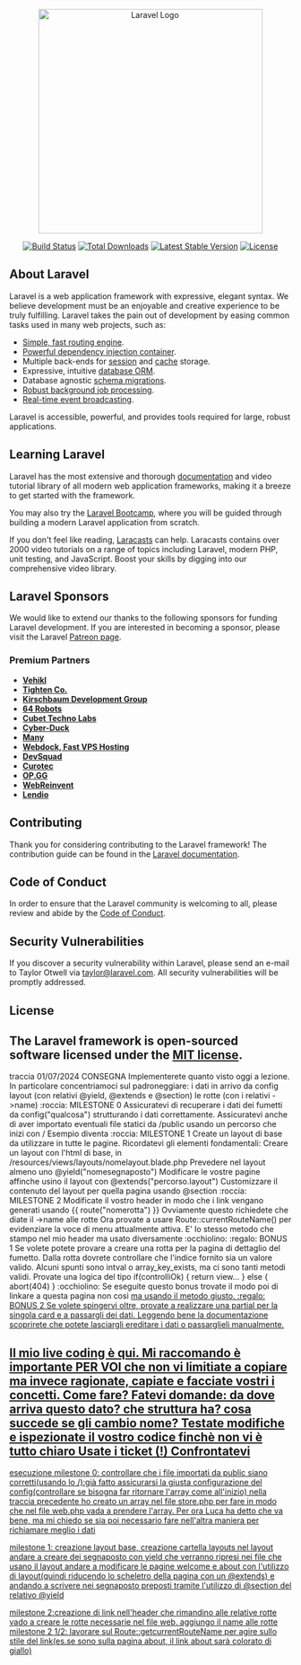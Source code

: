 <p align="center"><a href="https://laravel.com" target="_blank"><img src="https://raw.githubusercontent.com/laravel/art/master/logo-lockup/5%20SVG/2%20CMYK/1%20Full%20Color/laravel-logolockup-cmyk-red.svg" width="400" alt="Laravel Logo"></a></p>

<p align="center">
<a href="https://github.com/laravel/framework/actions"><img src="https://github.com/laravel/framework/workflows/tests/badge.svg" alt="Build Status"></a>
<a href="https://packagist.org/packages/laravel/framework"><img src="https://img.shields.io/packagist/dt/laravel/framework" alt="Total Downloads"></a>
<a href="https://packagist.org/packages/laravel/framework"><img src="https://img.shields.io/packagist/v/laravel/framework" alt="Latest Stable Version"></a>
<a href="https://packagist.org/packages/laravel/framework"><img src="https://img.shields.io/packagist/l/laravel/framework" alt="License"></a>
</p>

## About Laravel

Laravel is a web application framework with expressive, elegant syntax. We believe development must be an enjoyable and creative experience to be truly fulfilling. Laravel takes the pain out of development by easing common tasks used in many web projects, such as:

- [Simple, fast routing engine](https://laravel.com/docs/routing).
- [Powerful dependency injection container](https://laravel.com/docs/container).
- Multiple back-ends for [session](https://laravel.com/docs/session) and [cache](https://laravel.com/docs/cache) storage.
- Expressive, intuitive [database ORM](https://laravel.com/docs/eloquent).
- Database agnostic [schema migrations](https://laravel.com/docs/migrations).
- [Robust background job processing](https://laravel.com/docs/queues).
- [Real-time event broadcasting](https://laravel.com/docs/broadcasting).

Laravel is accessible, powerful, and provides tools required for large, robust applications.

## Learning Laravel

Laravel has the most extensive and thorough [documentation](https://laravel.com/docs) and video tutorial library of all modern web application frameworks, making it a breeze to get started with the framework.

You may also try the [Laravel Bootcamp](https://bootcamp.laravel.com), where you will be guided through building a modern Laravel application from scratch.

If you don't feel like reading, [Laracasts](https://laracasts.com) can help. Laracasts contains over 2000 video tutorials on a range of topics including Laravel, modern PHP, unit testing, and JavaScript. Boost your skills by digging into our comprehensive video library.

## Laravel Sponsors

We would like to extend our thanks to the following sponsors for funding Laravel development. If you are interested in becoming a sponsor, please visit the Laravel [Patreon page](https://patreon.com/taylorotwell).

### Premium Partners

- **[Vehikl](https://vehikl.com/)**
- **[Tighten Co.](https://tighten.co)**
- **[Kirschbaum Development Group](https://kirschbaumdevelopment.com)**
- **[64 Robots](https://64robots.com)**
- **[Cubet Techno Labs](https://cubettech.com)**
- **[Cyber-Duck](https://cyber-duck.co.uk)**
- **[Many](https://www.many.co.uk)**
- **[Webdock, Fast VPS Hosting](https://www.webdock.io/en)**
- **[DevSquad](https://devsquad.com)**
- **[Curotec](https://www.curotec.com/services/technologies/laravel/)**
- **[OP.GG](https://op.gg)**
- **[WebReinvent](https://webreinvent.com/?utm_source=laravel&utm_medium=github&utm_campaign=patreon-sponsors)**
- **[Lendio](https://lendio.com)**

## Contributing

Thank you for considering contributing to the Laravel framework! The contribution guide can be found in the [Laravel documentation](https://laravel.com/docs/contributions).

## Code of Conduct

In order to ensure that the Laravel community is welcoming to all, please review and abide by the [Code of Conduct](https://laravel.com/docs/contributions#code-of-conduct).

## Security Vulnerabilities

If you discover a security vulnerability within Laravel, please send an e-mail to Taylor Otwell via [taylor@laravel.com](mailto:taylor@laravel.com). All security vulnerabilities will be promptly addressed.

## License

The Laravel framework is open-sourced software licensed under the [MIT license](https://opensource.org/licenses/MIT).
-------------
traccia 01/07/2024
 CONSEGNA
Implementerete quanto visto oggi a lezione. In particolare concentriamoci sul padroneggiare:
i dati in arrivo da config
layout (con relativi @yield, @extends e @section)
le rotte (con i relativi ->name)
:roccia: MILESTONE 0
Assicuratevi di recuperare i dati dei fumetti da config("qualcosa") strutturando i dati correttamente.
Assicuratevi anche di aver importato eventuali file statici da /public usando un percorso che inizi con /
Esempio <link rel="stylesheet" href="style.css"> diventa <link rel="stylesheet" href="/style.css">
:roccia: MILESTONE 1
Create un layout di base da utilizzare in tutte le pagine. Ricordatevi gli elementi fondamentali:
Creare un layout con l'html di base, in /resources/views/layouts/nomelayout.blade.php
Prevedere nel layout almeno uno @yield("nomesegnaposto")
Modificare le vostre pagine affinche usino il layout con @extends("percorso.layout")
Customizzare il contenuto del layout per quella pagina usando @section
:roccia: MILESTONE 2
Modificate il vostro header in modo che i link vengano generati usando {{ route("nomerotta") }}
Ovviamente questo richiedete che diate il ->name alle rotte
Ora provate a usare Route::currentRouteName() per evidenziare la voce di menu attualmente attiva. E' lo stesso metodo che stampo nel mio header ma usato diversamente :occhiolino:
:regalo: BONUS 1
Se volete potete provare a creare una rotta per la pagina di dettaglio del fumetto.
Dalla rotta dovrete controllare che l'indice fornito sia un valore valido. Alcuni spunti sono intval o array_key_exists, ma ci sono tanti metodi validi. Provate una logica del tipo if(controlliOk) { return view... } else { abort(404) } :occhiolino:
Se eseguite questo bonus trovate il modo poi di linkare a questa pagina non così <a href="/comics/{{ $indice }}"> ma usando il metodo giusto.
:regalo: BONUS 2
Se volete spingervi oltre, provate a realizzare una partial per la singola card e a passargli dei dati.
Leggendo bene la documentazione scoprirete che potete lasciargli ereditare i dati o passarglieli manualmente.

Il mio live coding è qui. Mi raccomando è importante PER VOI che non vi limitiate a copiare ma invece ragionate, capiate e facciate vostri i concetti. Come fare?
Fatevi domande: da dove arriva questo dato? che struttura ha? cosa succede se gli cambio nome?
Testate modifiche e ispezionate il vostro codice finchè non vi è tutto chiaro
Usate i ticket (!)
Confrontatevi
--------
esecuzione milestone 0:
controllare che i file importati da public siano corretti(usando lo /):già fatto
assicurarsi la giusta configurazione del config(controllare se bisogna far ritornare l'array come all'inizio)
nella traccia precedente ho creato un array nel file store.php per fare in modo che nel file web.php vada a prendere l'array.
Per ora Luca ha detto che va bene, ma mi chiedo se sia poi necessario fare nell'altra maniera per richiamare meglio i dati 

milestone 1:
creazione layout base, creazione cartella layouts
nel layout andare a creare dei segnaposto con yield che verranno ripresi nei file che usano il layout
andare a modificare le pagine welcome e about con l'utilizzo di layout(quindi riducendo lo scheletro della pagina con un @extends) e andando a scrivere nei segnaposto preposti tramite l'utilizzo di @section del relativo @yield 


milestone 2:creazione di link nell'header che rimandino alle relative rotte 
vado a creare le rotte necessarie nel file web.
aggiungo il name alle rotte 
milestone 2 1/2: lavorare sul Route::getcurrentRouteName per agire sullo stile del link(es.se sono sulla pagina about, il link about sarà colorato di giallo)
